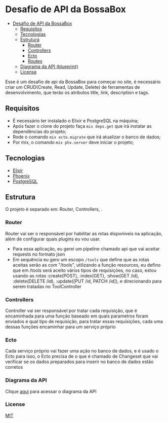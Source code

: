 # Desafio de API da BossaBox

  - [Desafio de API da BossaBox](#Desafio)
    - [Requisitos](#requisitos)
    - [Tecnologias](#tecnologias)
    - [Estrutura](#estrutura)
      - [Router](#router)
      - [Controllers](#controllers)
      - [Ecto](#ecto)
      - [Routes](#routes)
    - [Diagrama da API (blueprint)](/apiblueprint.md)
     - [License](#license)


Esse é um desafio de api da BossaBox para começar no site, é necessário criar um CRUD(Create, Read, Update, Delete) de ferramentas de desenvolvimento, que terão os atributos title, link, description e tags.

## Requisitos

* É necessário ter instalado o Elixir e PostgreSQL na máquina;
* Após fazer o clone do  projeto faça `mix deps.get` que irá instalar as dependências do projeto;
* Rode o comando `mix ecto.migrate` que irá atualizar o banco de dados;
* Por mix, o comando `mix phx.server` deve iniciar o projeto;

## Tecnologias

* [Elixir](https://elixir-lang.org/)
* [Phoenix](https://www.phoenixframework.org/)
* [PostgreSQL](https://www.postgresql.org/docs/)

## Estrutura

O projeto é separado em: Router, Controllers, .

### Router

Router vai ser o responsável por habilitar as rotas disponíveis na aplicação, além de configurar quais plugins eu vou usar.

* Para essa aplicação, eu gerei um pipeline chamado api que vai aceitar requests no formato json
* Em sequência eu gero um escopo `/tools` que define que as rotas aceitas serão as com "/tools", utilizando a função resources, eu defino que em /tools será aceito vários tipos de requisições, no caso, estou usando as rotas :create(POST), :index(GET), :show(GET /id), :delete(DELETE /id), :update([PUT /id, PATCH /id]), e direcionando para serem tratadas no ToolController

### Controllers

Controller vai ser responsável por tratar cada requisição, que é encaminhada para uma função baseado em quais parametros foram enviados e qual tipo de requisição, para tratar essas requisições, cada uma dessas funções encaminhar para um serviço próprio

### Ecto

Cada serviço próprio vai fazer uma ação no banco de dados, e é usado o Ecto para isso, o Ecto precisa de o que é chamado de Changeset que vai verificar se os dados preparados para inserir no banco de dados estão corretos

### Diagrama da API

Clique [aqui](apiblueprint.md) para acessar o diagrama da API

### License

[MIT](LICENSE)
